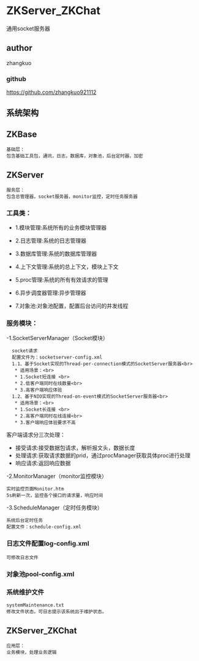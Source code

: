 # ZKServer_ZKChat

通用socket服务器

## author

zhangkuo

### github 

https://github.com/zhangkuo921112

## 系统架构

## ZKBase

    基础层：
    包含基础工具包，通讯，日志，数据库，对象池，后台定时器，加密
    
## ZKServer

    服务层：
    包含总管理器，socket服务器，monitor监控，定时任务服务器

### 工具类：

-   1.模块管理:系统所有的业务模块管理器

- 	2.日志管理:系统的日志管理器

- 	3.数据库管理:系统的数据库管理器

- 	4.上下文管理:系统的总上下文，模块上下文

- 	5.proc管理:系统的所有有效请求的管理

- 	6.异步调度器管理:异步管理器

- 	7.对象池:对象池配置，配置后台访问的并发线程
   
   
### 服务模块：

-1.SocketServerManager（Socket模块）

      socket请求
      配置文件为：socketserver-config.xml
      1.1、基于Socket实现的Thread-per-connection模式的SocketServer服务器<br>
       * 适用场景：<br>
       * 1.Socket短连接 <br>
       * 2.低客户端同时在线数量<br>
       * 3.高客户端响应体验
      1.2、基于NIO实现的Thread-on-event模式的SocketServer服务器<br>
       * 适用场景：<br>
       * 1.Socket长连接 <br>
       * 2.高客户端同时在线连接<br>
       * 3.客户端响应体验要求不高
       
客户端请求分三次处理：

- 接受请求:接受数据包请求，解析报文头，数据长度
- 处理请求:获取请求数据的prid，通过procManager获取具体proc进行处理
- 响应请求:返回响应数据


-2.MonitorManager（monitor监控模块）

	实时监控页面Monitor.htm
	5s刷新一次，监控各个接口的请求量，响应时间

-3.ScheduleManager（定时任务模块）

    系统后台定时任务
    配置文件：schedule-config.xml


### 日志文件配置log-config.xml

    可修改日志文件
    
### 对象池pool-config.xml

### 系统维护文件

    systemMaintenance.txt
    修改文件状态，可日志提示该系统出于维护状态。

    
## ZKServer_ZKChat

    应用层：
    业务模块，处理业务逻辑
